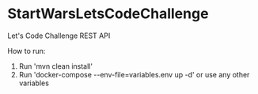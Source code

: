 # StartWarsLetsCodeChallenge
Let's Code Challenge REST API


How to run:

1) Run 'mvn clean install'
2) Run 'docker-compose --env-file=variables.env up -d' or use any other variables
